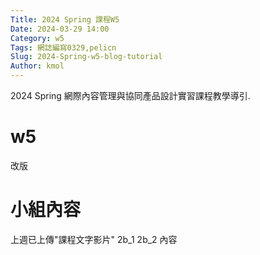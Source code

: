 ```yaml
---
Title: 2024 Spring 課程W5
Date: 2024-03-29 14:00
Category: w5
Tags: 網誌編寫0329,pelicn
Slug: 2024-Spring-w5-blog-tutorial
Author: kmol
---
```


2024 Spring 網際內容管理與協同產品設計實習課程教學導引.

<!-- PELICAN_END_SUMMARY -->

# w5
改版
# 小組內容
上週已上傳"課程文字影片"
2b_1 2b_2 內容

